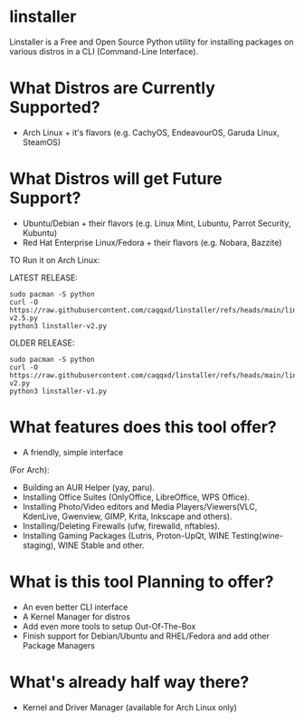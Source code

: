 # linstaller
Linstaller is a Free and Open Source Python utility for installing packages on various distros in a CLI (Command-Line Interface).

# What Distros are Currently Supported?

- Arch Linux + it's flavors (e.g. CachyOS, EndeavourOS, Garuda Linux, SteamOS)

# What Distros will get Future Support?

- Ubuntu/Debian + their flavors (e.g. Linux Mint, Lubuntu, Parrot Security, Kubuntu)
- Red Hat Enterprise Linux/Fedora + their flavors (e.g. Nobara, Bazzite)

TO Run it on Arch Linux:

LATEST RELEASE:
```
sudo pacman -S python
curl -O https://raw.githubusercontent.com/caqqxd/linstaller/refs/heads/main/linstaller-v2.5.py
python3 linstaller-v2.py
```

OLDER RELEASE:
```
sudo pacman -S python
curl -O https://raw.githubusercontent.com/caqqxd/linstaller/refs/heads/main/linstaller-v2.py
python3 linstaller-v1.py
```

# What features does this tool offer?

- A friendly, simple interface

(For Arch):
- Building an AUR Helper (yay, paru).
- Installing Office Suites (OnlyOffice, LibreOffice, WPS Office).
- Installing Photo/Video editors and Media Players/Viewers(VLC, KdenLive, Gwenview, GIMP, Krita, Inkscape and others).
- Installing/Deleting Firewalls (ufw, firewalld, nftables).
- Installing Gaming Packages (Lutris, Proton-UpQt, WINE Testing(wine-staging), WINE Stable and other.

# What is this tool Planning to offer?

- An even better CLI interface
- A Kernel Manager for distros
- Add even more tools to setup Out-Of-The-Box
- Finish support for Debian/Ubuntu and RHEL/Fedora and add other Package Managers

# What's already half way there?
- Kernel and Driver Manager (available for Arch Linux only)
